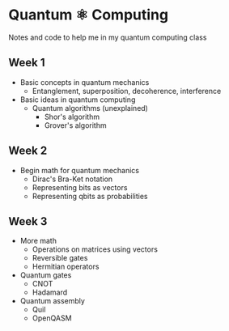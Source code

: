 # Quantum ⚛ Computing
Notes and code to help me in my quantum computing class

## Week 1
* Basic concepts in quantum mechanics
  * Entanglement, superposition, decoherence, interference
* Basic ideas in quantum computing
  * Quantum algorithms (unexplained)
    * Shor's algorithm
    * Grover's algorithm

## Week 2
* Begin math for quantum mechanics
  * Dirac's Bra-Ket notation
  * Representing bits as vectors
  * Representing qbits as probabilities

## Week 3
* More math
  * Operations on matrices using vectors
  * Reversible gates
  * Hermitian operators
* Quantum gates
  * CNOT
  * Hadamard
* Quantum assembly
  * Quil
  * OpenQASM
 
